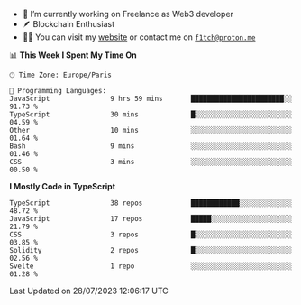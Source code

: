 - 🔭 I’m currently working on Freelance as Web3 developer
- 🪶 Blockchain Enthusiast
- 👨‍💻 You can visit my [website](https://f1tch.xyz) or contact me on [`f1tch@proton.me`](mailto:f1tch@proton.me)

<!--START_SECTION:waka-->
📊 **This Week I Spent My Time On** 

```text
🕑︎ Time Zone: Europe/Paris

💬 Programming Languages: 
JavaScript               9 hrs 59 mins       ███████████████████████░░   91.73 % 
TypeScript               30 mins             █░░░░░░░░░░░░░░░░░░░░░░░░   04.59 % 
Other                    10 mins             ░░░░░░░░░░░░░░░░░░░░░░░░░   01.64 % 
Bash                     9 mins              ░░░░░░░░░░░░░░░░░░░░░░░░░   01.46 % 
CSS                      3 mins              ░░░░░░░░░░░░░░░░░░░░░░░░░   00.50 % 
```

**I Mostly Code in TypeScript** 

```text
TypeScript               38 repos            ████████████░░░░░░░░░░░░░   48.72 % 
JavaScript               17 repos            █████░░░░░░░░░░░░░░░░░░░░   21.79 % 
CSS                      3 repos             █░░░░░░░░░░░░░░░░░░░░░░░░   03.85 % 
Solidity                 2 repos             █░░░░░░░░░░░░░░░░░░░░░░░░   02.56 % 
Svelte                   1 repo              ░░░░░░░░░░░░░░░░░░░░░░░░░   01.28 % 
```




 Last Updated on 28/07/2023 12:06:17 UTC
<!--END_SECTION:waka-->

